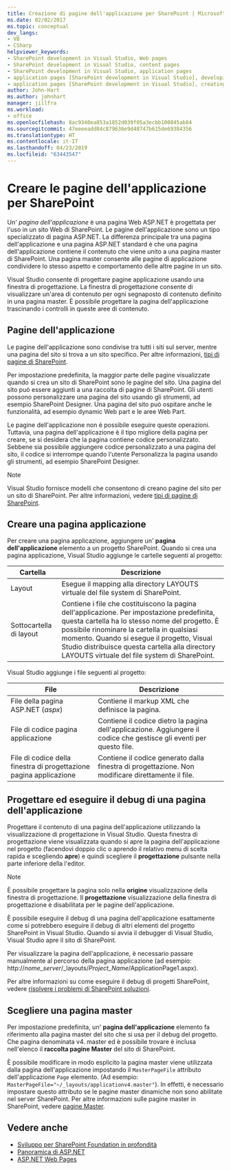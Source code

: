 ```yaml
---
title: Creazione di pagine dell'applicazione per SharePoint | Microsoft Docs
ms.date: 02/02/2017
ms.topic: conceptual
dev_langs:
- VB
- CSharp
helpviewer_keywords:
- SharePoint development in Visual Studio, Web pages
- SharePoint development in Visual Studio, content pages
- SharePoint development in Visual Studio, application pages
- application pages [SharePoint development in Visual Studio], developing
- application pages [SharePoint development in Visual Studio], creating
author: John-Hart
ms.author: johnhart
manager: jillfra
ms.workload:
- office
ms.openlocfilehash: 8ac9340ea853a1852d039f05a3ecbb100845ab84
ms.sourcegitcommit: 47eeeeadd84c879636e9d48747b615de69384356
ms.translationtype: HT
ms.contentlocale: it-IT
ms.lasthandoff: 04/23/2019
ms.locfileid: "63443547"
---
```

# <a name="create-application-pages-for-sharepoint"></a>Creare le pagine dell'applicazione per SharePoint
  Un' *pagina dell'applicazione* è una pagina Web ASP.NET è progettata per l'uso in un sito Web di SharePoint. Le pagine dell'applicazione sono un tipo specializzato di pagina ASP.NET. La differenza principale tra una pagina dell'applicazione e una pagina ASP.NET standard è che una pagina dell'applicazione contiene il contenuto che viene unito a una pagina master di SharePoint. Una pagina master consente alle pagine di applicazione condividere lo stesso aspetto e comportamento delle altre pagine in un sito.

 Visual Studio consente di progettare pagine applicazione usando una finestra di progettazione. La finestra di progettazione consente di visualizzare un'area di contenuto per ogni segnaposto di contenuto definito in una pagina master. È possibile progettare la pagina dell'applicazione trascinando i controlli in queste aree di contenuto.

## <a name="application-pages"></a>Pagine dell'applicazione
 Le pagine dell'applicazione sono condivise tra tutti i siti sul server, mentre una pagina del sito si trova a un sito specifico. Per altre informazioni, [tipi di pagine di SharePoint](http://go.microsoft.com/fwlink/?LinkID=211584).

 Per impostazione predefinita, la maggior parte delle pagine visualizzate quando si crea un sito di SharePoint sono le pagine del sito. Una pagina del sito può essere aggiunti a una raccolta di pagine di SharePoint. Gli utenti possono personalizzare una pagina del sito usando gli strumenti, ad esempio SharePoint Designer. Una pagina del sito può ospitare anche le funzionalità, ad esempio dynamic Web part e le aree Web Part.

 Le pagine dell'applicazione non è possibile eseguire queste operazioni. Tuttavia, una pagina dell'applicazione è il tipo migliore della pagina per creare, se si desidera che la pagina contiene codice personalizzato. Sebbene sia possibile aggiungere codice personalizzato a una pagina del sito, il codice si interrompe quando l'utente Personalizza la pagina usando gli strumenti, ad esempio SharePoint Designer.

> [!NOTE]
> Visual Studio fornisce modelli che consentono di creano pagine del sito per un sito di SharePoint. Per altre informazioni, vedere [tipi di pagine di SharePoint](http://go.microsoft.com/fwlink/?LinkID=211584).

## <a name="create-an-application-page"></a>Creare una pagina applicazione
 Per creare una pagina applicazione, aggiungere un' **pagina dell'applicazione** elemento a un progetto SharePoint. Quando si crea una pagina applicazione, Visual Studio aggiunge le cartelle seguenti al progetto:

|Cartella|Descrizione|
|------------|-----------------|
|Layout|Esegue il mapping alla directory LAYOUTS virtuale del file system di SharePoint.|
|Sottocartella di layout|Contiene i file che costituiscono la pagina dell'applicazione. Per impostazione predefinita, questa cartella ha lo stesso nome del progetto. È possibile rinominare la cartella in qualsiasi momento. Quando si esegue il progetto, Visual Studio distribuisce questa cartella alla directory LAYOUTS virtuale del file system di SharePoint.|

 Visual Studio aggiunge i file seguenti al progetto:

|File|Descrizione|
|----------|-----------------|
|File della pagina ASP.NET (*aspx*)|Contiene il markup XML che definisce la pagina.|
|File di codice pagina applicazione|Contiene il codice dietro la pagina dell'applicazione. Aggiungere il codice che gestisce gli eventi per questo file.|
|File di codice della finestra di progettazione pagina applicazione|Contiene il codice generato dalla finestra di progettazione. Non modificare direttamente il file.|

## <a name="design-and-debug-an-application-page"></a>Progettare ed eseguire il debug di una pagina dell'applicazione
 Progettare il contenuto di una pagina dell'applicazione utilizzando la visualizzazione di progettazione in Visual Studio. Questa finestra di progettazione viene visualizzata quando si apre la pagina dell'applicazione nel progetto (facendovi doppio clic o aprendo il relativo menu di scelta rapida e scegliendo **apre**) e quindi scegliere il **progettazione** pulsante nella parte inferiore della l'editor.

> [!NOTE]
> È possibile progettare la pagina solo nella **origine** visualizzazione della finestra di progettazione. Il **progettazione** visualizzazione della finestra di progettazione è disabilitata per le pagine dell'applicazione.

 È possibile eseguire il debug di una pagina dell'applicazione esattamente come si potrebbero eseguire il debug di altri elementi del progetto SharePoint in Visual Studio. Quando si avvia il debugger di Visual Studio, Visual Studio apre il sito di SharePoint.

 Per visualizzare la pagina dell'applicazione, è necessario passare manualmente al percorso della pagina applicazione (ad esempio: http://<em>nome_server</em>/_layouts/*Project_Name*/ApplicationPage1.aspx).

 Per altre informazioni su come eseguire il debug di progetti SharePoint, vedere [risolvere i problemi di SharePoint soluzioni](../sharepoint/troubleshooting-sharepoint-solutions.md).

## <a name="choose-a-master-page"></a>Scegliere una pagina master
 Per impostazione predefinita, un' **pagina dell'applicazione** elemento fa riferimento alla pagina master del sito che si usa per il debug del progetto. Che pagina denominata v4. master ed è possibile trovare è inclusa nell'elenco il **raccolta pagine Master** del sito di SharePoint.

 È possibile modificare in modo esplicito la pagina master viene utilizzata dalla pagina dell'applicazione impostando il `MasterPageFile` attributo dell'applicazione `Page` elemento. (Ad esempio: `MasterPageFile="~/_layouts/applicationv4.master"`). In effetti, è necessario impostare questo attributo se le pagine master dinamiche non sono abilitate nel server SharePoint. Per altre informazioni sulle pagine master in SharePoint, vedere [pagine Master](http://go.microsoft.com/fwlink/?LinkID=169281).

## <a name="see-also"></a>Vedere anche
- [Sviluppo per SharePoint Foundation in profondità](http://go.microsoft.com/fwlink/?LinkID=182103)
- [Panoramica di ASP.NET](/aspnet/overview)
- [ASP.NET Web Pages](/aspnet/web-pages/index)
